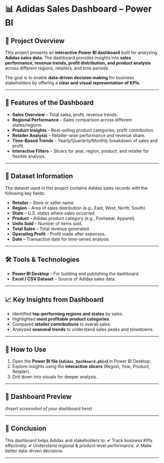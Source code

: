 # 📊 Adidas Sales Dashboard – Power BI

## 📌 Project Overview

This project presents an **interactive Power BI dashboard** built for analyzing **Adidas sales data**.
The dashboard provides insights into **sales performance, revenue trends, profit distribution, and product analysis** across different regions, retailers, and time periods.

The goal is to enable **data-driven decision making** for business stakeholders by offering a **clear and visual representation of KPIs**.

---

## 🚀 Features of the Dashboard

* **Sales Overview** – Total sales, profit, revenue trends.
* **Regional Performance** – Sales comparison across different states/regions.
* **Product Insights** – Best-selling product categories, profit contribution.
* **Retailer Analysis** – Retailer-wise performance and revenue share.
* **Time-Based Trends** – Yearly/Quarterly/Monthly breakdown of sales and profit.
* **Interactive Filters** – Slicers for year, region, product, and retailer for flexible analysis.

---

## 📂 Dataset Information

The dataset used in this project contains Adidas sales records with the following key fields:

* **Retailer** – Store or seller name.
* **Region** – Area of sales distribution (e.g., East, West, North, South).
* **State** – U.S. states where sales occurred.
* **Product** – Adidas product category (e.g., Footwear, Apparel).
* **Units Sold** – Number of items sold.
* **Total Sales** – Total revenue generated.
* **Operating Profit** – Profit made after expenses.
* **Date** – Transaction date for time-series analysis.

---

## 🛠 Tools & Technologies

* **Power BI Desktop** – For building and publishing the dashboard.
* **Excel / CSV Dataset** – Source of Adidas sales data.

---

## 📈 Key Insights from Dashboard

* Identified **top-performing regions and states** by sales.
* Highlighted **most profitable product categories**.
* Compared **retailer contributions** to overall sales.
* Analyzed **seasonal trends** to understand sales peaks and slowdowns.

---

## 🔗 How to Use

1. Open the **Power BI file (`Adidas_Dashboard.pbix`)** in Power BI Desktop.
2. Explore insights using the **interactive slicers** (Region, Year, Product, Retailer).
3. Drill down into visuals for deeper analysis.

---

## 📸 Dashboard Preview

*(Insert screenshot of your dashboard here)*

---

## 📑 Conclusion

This dashboard helps Adidas and stakeholders to:
✔ Track business KPIs effectively.
✔ Understand regional & product-level performance.
✔ Make better data-driven decisions.

---
